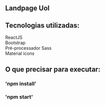 ## Landpage Uol

## Tecnologias utilizadas:

ReactJS <br />
Bootstrap <br />
Pré-processador Sass <br />
Material icons


## O que precisar para executar:

### 'npm install'
### 'npm start'
